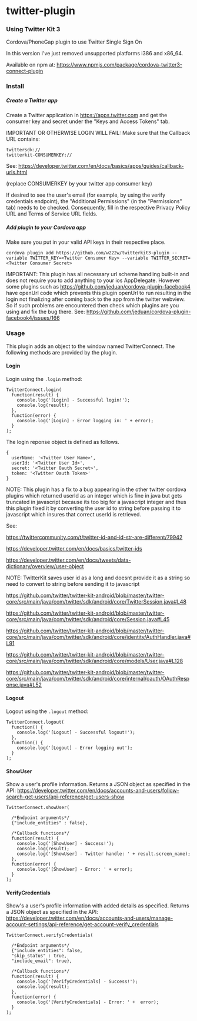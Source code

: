 # twitter-plugin
### **Using Twitter Kit 3**
Cordova/PhoneGap plugin to use Twitter Single Sign On 

In this version I've just removed unsupported platforms i386 and x86_64.


Available on npm at: https://www.npmjs.com/package/cordova-twitter3-connect-plugin

### Install

##### Create a Twitter app

Create a Twitter application in https://apps.twitter.com and get the consumer key and secret under the "Keys and Access Tokens" tab.

IMPORTANT OR OTHERWISE LOGIN WILL FAIL: Make sure that the Callback URL contains:
```
twittersdk://
twitterkit-CONSUMERKEY://
```
See: https://developer.twitter.com/en/docs/basics/apps/guides/callback-urls.html

(replace CONSUMERKEY by your twitter app consumer key)

If desired to see the user's email (for example, by using the verify credentials endpoint), the "Additional Permissions" (in the "Permissions" tab) needs to be checked. Consequently, fill in the respective Privacy Policy URL and Terms of Service URL fields.

##### Add plugin to your Cordova app

Make sure you put in your valid API keys in their respective place.

`cordova plugin add https://github.com/w222w/twitterkit3-plugin --variable TWITTER_KEY=<Twitter Consumer Key> --variable TWITTER_SECRET=<Twitter Consumer Secret>`

IMPORTANT: This plugin has all necessary url scheme handling built-in and does not require you to add anything to your ios AppDelegate. However some plugins such as https://github.com/jeduan/cordova-plugin-facebook4 have openUrl code which prevents this plugin openUrl to run resulting in the login not finalizing after coming back to the app from the twitter webview. So if such problems are encountered then check which plugins are you using and fix the bug there. See: https://github.com/jeduan/cordova-plugin-facebook4/issues/166

### Usage

This plugin adds an object to the window named TwitterConnect. The following methods are provided by the plugin.

#### Login

Login using the `.login` method:
```
TwitterConnect.login(
  function(result) {
    console.log('[Login] - Successful login!');
    console.log(result);
  },
  function(error) {
    console.log('[Login] - Error logging in: ' + error);
  }
);
```

The login reponse object is defined as follows.
```
{
  userName: '<Twitter User Name>',
  userId: '<Twitter User Id>',
  secret: '<Twitter Oauth Secret>',
  token: '<Twitter Oauth Token>'
}
```

NOTE: This plugin has a fix to a bug appearing in the other twitter cordova plugins which returned userId as an integer which is fine in java but gets truncated in javascript because its too big for a javascript integer and thus this plugin fixed it by converting the user id to string before passing it to javascript which insures that correct userId is retrieved.

See:

https://twittercommunity.com/t/twitter-id-and-id-str-are-different/79942

https://developer.twitter.com/en/docs/basics/twitter-ids

https://developer.twitter.com/en/docs/tweets/data-dictionary/overview/user-object

NOTE: TwitterKit saves user id as a long and doesnt provide it as a string so need to convert to string before sending it to javascript

https://github.com/twitter/twitter-kit-android/blob/master/twitter-core/src/main/java/com/twitter/sdk/android/core/TwitterSession.java#L48

https://github.com/twitter/twitter-kit-android/blob/master/twitter-core/src/main/java/com/twitter/sdk/android/core/Session.java#L45

https://github.com/twitter/twitter-kit-android/blob/master/twitter-core/src/main/java/com/twitter/sdk/android/core/identity/AuthHandler.java#L91

https://github.com/twitter/twitter-kit-android/blob/master/twitter-core/src/main/java/com/twitter/sdk/android/core/models/User.java#L128

https://github.com/twitter/twitter-kit-android/blob/master/twitter-core/src/main/java/com/twitter/sdk/android/core/internal/oauth/OAuthResponse.java#L52

#### Logout

Logout using the `.logout` method:
```
TwitterConnect.logout(
  function() {
    console.log('[Logout] - Successful logout!');
  },
  function() {
    console.log('[Logout] - Error logging out');
  }
);
```

#### ShowUser

Show a user's profile information. Returns a JSON object as specified in the API: https://developer.twitter.com/en/docs/accounts-and-users/follow-search-get-users/api-reference/get-users-show
```
TwitterConnect.showUser(

  /*Endpoint arguments*/
  {"include_entities" : false},

  /*Callback functions*/
  function(result) {
    console.log('[ShowUser] - Success!');
    console.log(result);
    console.log('[ShowUser] - Twitter handle: ' + result.screen_name);
  },
  function(error) {
    console.log('[ShowUser] - Error: ' + error);
  }
);
```


#### VerifyCredentials

Show's a user's profile information with added details as specified. Returns a JSON object as specified in the API: https://developer.twitter.com/en/docs/accounts-and-users/manage-account-settings/api-reference/get-account-verify_credentials
```
TwitterConnect.verifyCredentials(

  /*Endpoint arguments*/
  {"include_entities": false,
  "skip_status" : true,
  "include_email": true},

  /*Callback functions*/
  function(result) {
    console.log('[VerifyCredentials] - Success!');
    console.log(result);
  },
  function(error) {
    console.log('[VerifyCredentials] - Error: ' +  error);
  }
);
```
